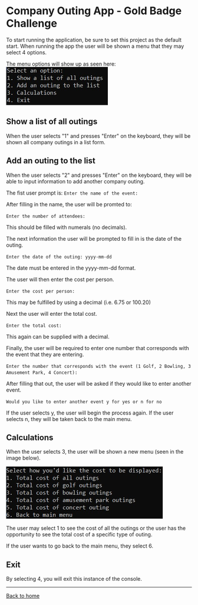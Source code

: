 # Company Outing App - Gold Badge Challenge
To start running the application, be sure to set this project as the default start.
When running the app the user will be shown a menu that they may select 4 options.

The menu options will show up as seen here:
![Company Main Menu](companymenu.jpg)

## Show a list of all outings
When the user selects "1" and presses "Enter" on the keyboard, they will be shown all company outings in a list form.

## Add an outing to the list
When the user selects "2" and presses "Enter" on the keyboard, they will be able to input information to add another company outing.

The fist user prompt is:
`Enter the name of the event:`

After filling in the name, the user will be promted to:

`Enter the number of attendees:`

This should be filled with numerals (no decimals).

The next information the user will be prompted to fill in is the date of the outing.

`Enter the date of the outing: yyyy-mm-dd`

The date must be entered in the yyyy-mm-dd format.

The user will then enter the cost per person.

`Enter the cost per person:`

This may be fulfilled by using a decimal (i.e. 6.75 or 100.20)

Next the user will enter the total cost.

`Enter the total cost:`

This again can be supplied with a decimal.

Finally, the user will be required to enter one number that corresponds with the event that they are entering.

`Enter the number that corresponds with the event (1 Golf, 2 Bowling, 3 Amusement Park, 4 Concert):`

After filling that out, the user will be asked if they would like to enter another event.

`Would you like to enter another event y for yes or n for no`

If the user selects y, the user will begin the process again.  If the user selects n, they will be taken back to the main menu.

## Calculations
When the user selects 3, the user will be shown a new menu (seen in the image below).

![Company Main Menu](calculationsmenu.jpg)

The user may select 1 to see the cost of all the outings or the user has the opportunity to see the total cost of a specific type of outing.

If the user wants to go back to the main menu, they select 6.

## Exit
By selecting 4, you will exit this instance of the console.

---
[Back to home](../README.md)